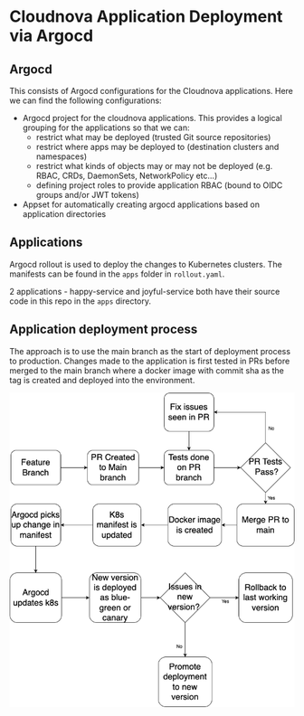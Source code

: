 # Cloudnova Application Deployment via Argocd

## Argocd
This consists of Argocd configurations for the Cloudnova applications. Here we can find the following configurations:

- Argocd project for the cloudnova applications. This provides a logical grouping for the applications so that we can:
  - restrict what may be deployed (trusted Git source repositories)
  - restrict where apps may be deployed to (destination clusters and namespaces)
  - restrict what kinds of objects may or may not be deployed (e.g. RBAC, CRDs, DaemonSets, NetworkPolicy etc...)
  - defining project roles to provide application RBAC (bound to OIDC groups and/or JWT tokens)
- Appset for automatically creating argocd applications based on application directories 

## Applications
Argocd rollout is used to deploy the changes to Kubernetes clusters. The manifests can be found in the `apps` folder in `rollout.yaml`. 

2 applications - happy-service and joyful-service both have their source code in this repo in the `apps` directory. 

## Application deployment process
The approach is to use the main branch as the start of deployment process to production. Changes made to the application is first tested in PRs before merged to the main branch where a docker image with commit sha as the tag is created and deployed into the environment. 


![alt text](deployment-flow.png "Deployment Flow")

